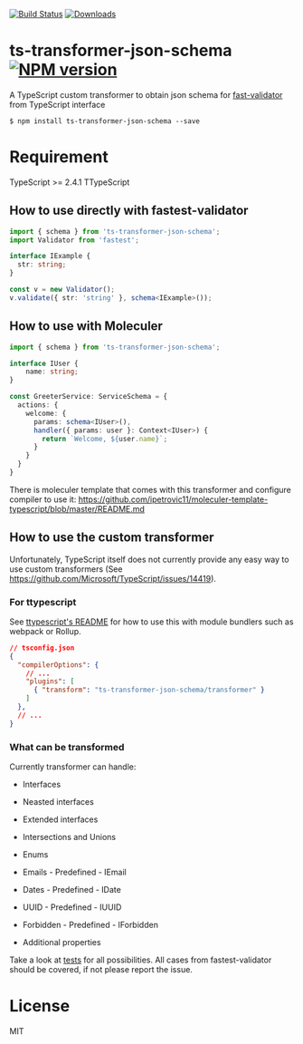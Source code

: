 [![Build Status][travis-image]][travis-url] [![Downloads](https://img.shields.io/npm/dm/ts-transformer-json-schema.svg)](https://www.npmjs.com/package/ts-transformer-json-schema)

# ts-transformer-json-schema [![NPM version][npm-image]][npm-url]
A TypeScript custom transformer to obtain json schema for [fast-validator](https://github.com/icebob/fastest-validator) from TypeScript interface

```
$ npm install ts-transformer-json-schema --save
```

# Requirement
TypeScript >= 2.4.1
TTypeScript

## How to use directly with fastest-validator
```ts
import { schema } from 'ts-transformer-json-schema';
import Validator from 'fastest';

interface IExample {
  str: string;
}

const v = new Validator();
v.validate({ str: 'string' }, schema<IExample>());
```

## How to use with Moleculer
```ts
import { schema } from 'ts-transformer-json-schema';

interface IUser {
	name: string;
}

const GreeterService: ServiceSchema = {
  actions: {
    welcome: {
      params: schema<IUser>(),
      handler({ params: user }: Context<IUser>) {
        return `Welcome, ${user.name}`;
      }
    }
  }
}
```

There is moleculer template that comes with this transformer and configure compiler to use it:
https://github.com/ipetrovic11/moleculer-template-typescript/blob/master/README.md

## How to use the custom transformer

Unfortunately, TypeScript itself does not currently provide any easy way to use custom transformers (See https://github.com/Microsoft/TypeScript/issues/14419).

### For ttypescript

See [ttypescript's README](https://github.com/cevek/ttypescript/blob/master/README.md) for how to use this with module bundlers such as webpack or Rollup.

```json
// tsconfig.json
{
  "compilerOptions": {
    // ...
    "plugins": [
      { "transform": "ts-transformer-json-schema/transformer" }
    ]
  },
  // ...
}
```

### What can be transformed

Currently transformer can handle:
* Interfaces
* Neasted interfaces
* Extended interfaces

* Intersections and Unions

* Enums
* Emails - Predefined - IEmail
* Dates - Predefined - IDate
* UUID - Predefined - IUUID
* Forbidden - Predefined - IForbidden

* Additional properties

Take a look at [tests](https://github.com/ipetrovic11/ts-transformer-json-schema/blob/master/test/schema.spec.ts) for all possibilities.
All cases from fastest-validator should be covered, if not please report the issue.

# License

MIT

[travis-image]:https://travis-ci.org/ipetrovic11/ts-transformer-json-schema.svg?branch=master
[travis-url]:https://travis-ci.org/ipetrovic11/ts-transformer-json-schema
[npm-image]:https://img.shields.io/npm/v/ts-transformer-json-schema.svg?style=flat
[npm-url]:https://www.npmjs.com/package/ts-transformer-json-schema

